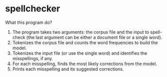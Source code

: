 # spellchecker
What this program do?  
1. The program takes two arguments: the corpus file and the input to spell-check (the last
argument can be either a document file or a single word).  
2. Tokenizes the corpus file and counts the word frequencies to build the model.  
3. Tokenizes the input file (or use the single word) and identifies the misspellings, if any.  
4. For each misspelling, finds the most likely corrections from the model.  
5. Prints each misspelling and its suggested corrections.
